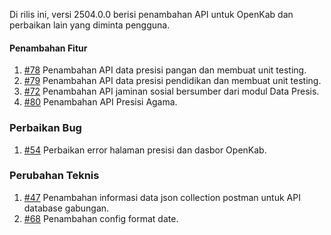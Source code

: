 Di rilis ini, versi 2504.0.0 berisi penambahan API untuk OpenKab dan perbaikan lain yang diminta pengguna.

#### Penambahan Fitur

1. [#78](https://github.com/OpenSID/API-Database-Gabungan/issues/78) Penambahan API data presisi pangan dan membuat unit testing.
2. [#79](https://github.com/OpenSID/API-Database-Gabungan/issues/79) Penambahan API data presisi pendidikan dan membuat unit testing.
3. [#72](https://github.com/OpenSID/API-Database-Gabungan/issues/72) Penambahan API jaminan sosial bersumber dari modul Data Presis.
3. [#80](https://github.com/OpenSID/API-Database-Gabungan/issues/80) Penambahan API Presisi Agama.

### Perbaikan Bug

1. [#54](https://github.com/OpenSID/API-Database-Gabungan/issues/54) Perbaikan error halaman presisi dan dasbor OpenKab.

### Perubahan Teknis

1. [#47](https://github.com/OpenSID/API-Database-Gabungan/issues/47) Penambahan informasi data json collection postman untuk API database gabungan.
2. [#68](https://github.com/OpenSID/API-Database-Gabungan/issues/68) Penambahan config format date. 